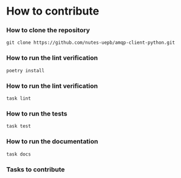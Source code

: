 # How to contribute

### How to clone the repository

```
git clone https://github.com/nutes-uepb/amqp-client-python.git
```

### How to run the lint verification

```
poetry install
```

### How to run the lint verification

```
task lint
```

### How to run the tests

```
task test
```

### How to run the documentation

```
task docs
```

### Tasks to contribute
